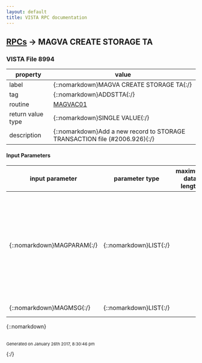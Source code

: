 ```yaml
---
layout: default
title: VISTA RPC documentation
---
```




## [RPCs](TableOfContent.md) &#8594; MAGVA CREATE STORAGE TA 



### VISTA File 8994 


 property | value 
--- | --- 
 label | {::nomarkdown}MAGVA CREATE STORAGE TA{:/}
 tag | {::nomarkdown}ADDSTTA{:/}
 routine | [MAGVAC01](http://code.osehra.org/dox/Routine_MAGVAC01_source.html)
 return value type | {::nomarkdown}SINGLE VALUE{:/}
 description | {::nomarkdown}Add a new record to STORAGE TRANSACTION file (#2006.926){:/}

#### Input Parameters

| input parameter | parameter type | maximum data length | required | description | 
| --- | --- | --- | --- | --- | 
| {::nomarkdown}MAGPARAM{:/} | {::nomarkdown}LIST{:/} |  | {::nomarkdown}true{:/} | {::nomarkdown} MAGPARAM(\ARTIFACT\) = Pointer to ARTIFACT file (#2006.916) MAGPARAM(\STORAGE PROVIDER\) = Pointer to STORAGE PROVIDER file (#2006.917) MAGPARAM(\SUCCEEDED\) = 0/1 MAGPARAM(\TRANSACTION TYPE\) =  MAGPARAM(\INITIATING APPLICATION\) = {:/} | 
| {::nomarkdown}MAGMSG{:/} | {::nomarkdown}LIST{:/} |  | {::nomarkdown}true{:/} | {::nomarkdown}MAGMSG(1..n) = MESSAGE{:/} | 

{::nomarkdown} <br/><br/><p style="font-size: 11px">Generated on January 26th 2017, 8:30:46 pm</p>{:/}